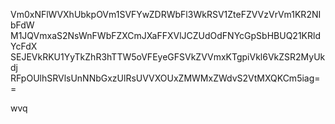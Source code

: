 Vm0xNFlWVXhUbkpOVm1SVFYwZDRWbFl3WkRSV1ZteFZVVzVrVm1KR2NIbFdW
M1JQVmxaS2NsWnFWbFZXCmJXaFFXVlJCZUdOdFNYcGpSbHBUQ21KRldYcFdX
SEJEVkRKU1YyTkZhR3hTTW5oVFEyeGFSVkZVVmxKTgpiVkl6VkZSR2MyUkdj
RFpOUlhSRVlsUnNNbGxzUlRsUVVXOUxZMWMxZWdvS2VtMXQKCm5iag==

wvq